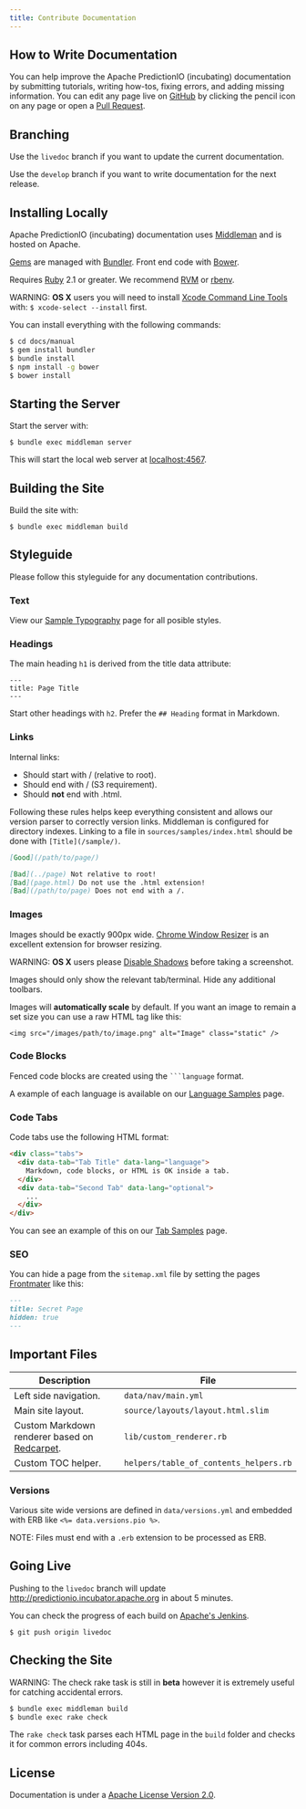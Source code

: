 ```yaml
---
title: Contribute Documentation
---
```


<!--
Licensed to the Apache Software Foundation (ASF) under one or more
contributor license agreements.  See the NOTICE file distributed with
this work for additional information regarding copyright ownership.
The ASF licenses this file to You under the Apache License, Version 2.0
(the "License"); you may not use this file except in compliance with
the License.  You may obtain a copy of the License at

    http://www.apache.org/licenses/LICENSE-2.0

Unless required by applicable law or agreed to in writing, software
distributed under the License is distributed on an "AS IS" BASIS,
WITHOUT WARRANTIES OR CONDITIONS OF ANY KIND, either express or implied.
See the License for the specific language governing permissions and
limitations under the License.
-->

## How to Write Documentation

You can help improve the Apache PredictionIO (incubating) documentation by
submitting tutorials, writing how-tos, fixing errors, and adding missing
information. You can edit any page live on
[GitHub](https://github.com/apache/incubator-predictionio) by clicking the
pencil icon on any page or open a [Pull
Request](https://help.github.com/articles/creating-a-pull-request/).

## Branching

Use the `livedoc` branch if you want to update the current documentation.

Use the `develop` branch if you want to write documentation for the next
release.

## Installing Locally

Apache PredictionIO (incubating) documentation uses
[Middleman](http://middlemanapp.com/) and is hosted on Apache.

[Gems](http://rubygems.org/) are managed with [Bundler](http://bundler.io/).
Front end code with [Bower](http://bower.io/).

Requires [Ruby](https://www.ruby-lang.org/en/) 2.1 or greater. We recommend
[RVM](http://rvm.io/) or [rbenv](https://github.com/sstephenson/rbenv).

WARNING: **OS X** users you will need to install [Xcode Command Line
Tools](https://developer.apple.com/xcode/downloads/) with: `$ xcode-select
--install` first.

You can install everything with the following commands:

```bash
$ cd docs/manual
$ gem install bundler
$ bundle install
$ npm install -g bower
$ bower install
```


## Starting the Server

Start the server with:

```
$ bundle exec middleman server
```

This will start the local web server at [localhost:4567](http://localhost:4567/).

## Building the Site

Build the site with:

```
$ bundle exec middleman build
```

## Styleguide

Please follow this styleguide for any documentation contributions.

### Text

View our [Sample Typography](/samples/) page for all posible styles.

### Headings

The main heading `h1` is derived from the title data attribute:

```
---
title: Page Title
---
```

Start other headings with `h2`. Prefer the `## Heading` format in Markdown.

### Links

Internal links:

* Should start with / (relative to root).
* Should end with / (S3 requirement).
* Should **not** end with .html.

Following these rules helps keep everything consistent and allows our version
parser to correctly version links. Middleman is configured for directory
indexes. Linking to a file in `sources/samples/index.html` should be done with
`[Title](/sample/)`.

```md
[Good](/path/to/page/)

[Bad](../page) Not relative to root!
[Bad](page.html) Do not use the .html extension!
[Bad](/path/to/page) Does not end with a /.

```

### Images

Images should be exactly 900px wide. [Chrome Window Resizer](https://chrome.google.com/webstore/detail/window-resizer/kkelicaakdanhinjdeammmilcgefonfh)
is an excellent extension for browser resizing.

WARNING: **OS X** users please [Disable Shadows](http://www.idownloadblog.com/2014/08/03/how-to-remove-the-shadow-window-screenshots-on-mac-os-x/)
before taking a screenshot.

Images should only show the relevant tab/terminal. Hide any additional toolbars.

Images will **automatically scale** by default. If you want an image to remain a set size you can use a raw HTML tag like this:

```
<img src="/images/path/to/image.png" alt="Image" class="static" />
```

### Code Blocks

Fenced code blocks are created using the <code>&#96;&#96;&#96;language</code> format.

A example of each language is available on our [Language Samples](/samples/languages) page.

### Code Tabs

Code tabs use the following HTML format:

```html
<div class="tabs">
  <div data-tab="Tab Title" data-lang="language">
    Markdown, code blocks, or HTML is OK inside a tab.
  </div>
  <div data-tab="Second Tab" data-lang="optional">
    ...
  </div>
</div>
```

You can see an example of this on our [Tab Samples](/samples/tabs/) page.

### SEO

You can hide a page from the `sitemap.xml` file by setting the pages
[Frontmater](http://middlemanapp.com/basics/frontmatter/) like this:

```md
---
title: Secret Page
hidden: true
---
```

## Important Files

| Description   | File          |
| ------------- | ------------- |
| Left side navigation. | `data/nav/main.yml` |
| Main site layout. | `source/layouts/layout.html.slim` |
| Custom Markdown renderer based on [Redcarpet](https://github.com/vmg/redcarpet). | `lib/custom_renderer.rb` |
| Custom TOC helper. | `helpers/table_of_contents_helpers.rb` |

### Versions

Various site wide versions are defined in `data/versions.yml` and embedded with ERB like `<%= data.versions.pio %>`.

NOTE: Files must end with a `.erb` extension to be processed as ERB.

## Going Live

Pushing to the `livedoc` branch will update
http://predictionio.incubator.apache.org in about 5 minutes.

You can check the progress of each build on [Apache's
Jenkins](https://builds.apache.org/).

```
$ git push origin livedoc
```

## Checking the Site

WARNING: The check rake task is still in **beta** however it is extremely useful for catching accidental errors.

```bash
$ bundle exec middleman build
$ bundle exec rake check
```

The `rake check` task parses each HTML page in the `build` folder and checks it for common errors including 404s.

## License

Documentation is under a [Apache License Version
2.0](https://www.apache.org/licenses/LICENSE-2.0).
